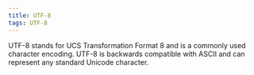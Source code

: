 ```yaml
---
title: UTF-8
tags: UTF-8
---
```


UTF-8 stands for UCS Transformation Format 8 and is a commonly used character encoding.
UTF-8 is backwards compatible with ASCII and can represent any standard Unicode character.
